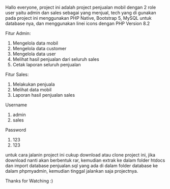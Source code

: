 Hallo everyone, project ini adalah project penjualan mobil dengan 2 role user yaitu admin dan sales sebagai yang menjual, tech yang di gunakan pada project ini  menggunakan PHP Native, Bootstrap 5, MySQL untuk database nya, dan menggunakan linei icons dengan PHP Version 8.2 

Fitur Admin:
1. Mengelola data mobil
2. Mengelola data customer
3. Mengelola data user
4. Melihat hasil penjualan dari seluruh sales
5. Cetak laporan seluruh penjualan

Fitur Sales:
1.  Melakukan penjuala
2.  Melihat data mobil
3.  Laporan hasil penjualan sales
   
Username 
1. admin
2. sales

Password 
1. 123
2. 123

untuk cara jalanin project ini cukup download atau clone project ini, jika download nanti akan berbentuk rar, kemudian extrak ke dalam folder htdocs dan import database penjualan.sql yang ada di dalam folder database ke dalam phpmyadmin, kemudian tinggal jalankan saja projectnya. 

Thanks for Watching :)






